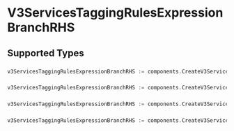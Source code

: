 # V3ServicesTaggingRulesExpressionBranchRHS


## Supported Types

### 

```go
v3ServicesTaggingRulesExpressionBranchRHS := components.CreateV3ServicesTaggingRulesExpressionBranchRHSStr(string{/* values here */})
```

### 

```go
v3ServicesTaggingRulesExpressionBranchRHS := components.CreateV3ServicesTaggingRulesExpressionBranchRHSBoolean(bool{/* values here */})
```

### 

```go
v3ServicesTaggingRulesExpressionBranchRHS := components.CreateV3ServicesTaggingRulesExpressionBranchRHSInt32(int{/* values here */})
```

### 

```go
v3ServicesTaggingRulesExpressionBranchRHS := components.CreateV3ServicesTaggingRulesExpressionBranchRHSFloat32(float32{/* values here */})
```

